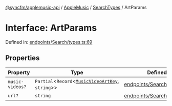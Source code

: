 [@syncfm/applemusic-api](../../../../../../globals.md) / [AppleMusic](../../../index.md) / [SearchTypes](../index.md) / ArtParams

# Interface: ArtParams

Defined in: [endpoints/Search/types.ts:69](https://github.com/sync-fm/applemusic-api/blob/a6a8471d4d51a41f6bd8af9d95c8abf0126e10f4/src/endpoints/Search/types.ts#L69)

## Properties

| Property | Type | Defined in |
| ------ | ------ | ------ |
| <a id="music-videos"></a> `music-videos?` | `Partial`\<`Record`\<[`MusicVideoArtKey`](../enumerations/MusicVideoArtKey.md), `string`\>\> | [endpoints/Search/types.ts:70](https://github.com/sync-fm/applemusic-api/blob/a6a8471d4d51a41f6bd8af9d95c8abf0126e10f4/src/endpoints/Search/types.ts#L70) |
| <a id="url"></a> `url?` | `string` | [endpoints/Search/types.ts:71](https://github.com/sync-fm/applemusic-api/blob/a6a8471d4d51a41f6bd8af9d95c8abf0126e10f4/src/endpoints/Search/types.ts#L71) |
